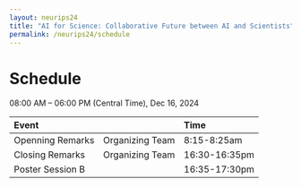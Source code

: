 ```yaml
---
layout: neurips24
title: "AI for Science: Collaborative Future between AI and Scientists"
permalink: /neurips24/schedule
---
```




# Schedule

08:00 AM – 06:00 PM (Central Time), Dec 16, 2024

| Event | | Time |
| :--- | --- | :--- |
| Openning Remarks | Organizing Team | 8:15-8:25am |
| Closing Remarks | Organizing Team | 16:30-16:35pm |
| Poster Session B | | 16:35-17:30pm |




